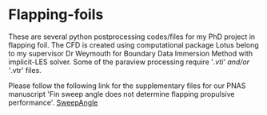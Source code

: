 # Flapping-foils #
These are several python postprocessing codes/files for my PhD project in flapping foil. 
The CFD is created using computational package Lotus belong to my supervisor Dr Weymouth for Boundary Data Immersion Method with implicit-LES solver.
Some of the paraview processing require  '*.vti' and/or '*.vtr' files.

Please follow the following link for the supplementary files for our PNAS manuscript 'Fin sweep angle does not determine flapping propulsive performance'.
[SweepAngle](https://andhini.github.io/Flapping-foils/)
